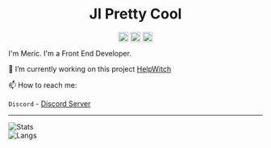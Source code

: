 <p align="center"> <h1 align="center"> JI Pretty Cool </h1> </p>
<p align="center">
<a href="https://github.com/JIPrettyCool" target="_blank"><img align="center" src="https://cdn.jsdelivr.net/npm/simple-icons@3.0.1/icons/github.svg" alt="JI Pretty Cool" height="20" width="20" /></a>
<a href="https://twitter.com/iamrealji" target="_blank"><img align="center" src="https://cdn.jsdelivr.net/npm/simple-icons@3.0.1/icons/twitter.svg" alt="JI Pretty Cool" height="20" width="20" /></a>
<a href="https://meric.codes" target="_blank"><img align="center" src="https://cdn.jsdelivr.net/npm/simple-icons@3.0.1/icons/googlechrome.svg" alt="JI Pretty Cool" height="20" width="20" /></a>
</p>

I'm Meric. I'm a Front End Developer.

🔭 I’m currently working on this project [HelpWitch](https://github.com/HelpWitch)

📫 How to reach me:

`Discord` - [Discord Server](https://discord.gg/ZQSHn9b)

---

![Stats](https://github-readme-stats.vercel.app/api?username=JIPrettyCool&show_icons=true&title_color=fff&icon_color=79ff97&text_color=9f9f9f&bg_color=151515&count_private=true)  
![Langs](https://github-readme-stats.vercel.app/api/top-langs/?username=JIPrettyCool&layout=compact&title_color=fff&icon_color=79ff97&text_color=9f9f9f&bg_color=151515)
